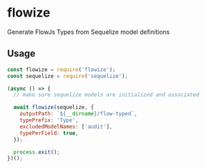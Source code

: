 # flowize

Generate FlowJs Types from Sequelize model definitions

## Usage

```js
const flowize = require('flowize');
const sequelize = require('sequelize');

(async () => {
  // make sure sequelize models are initialized and associated

  await flowize(sequelize, {
    outputPath: `${__dirname}/flow-typed`,
    typePrefix: 'Type',
    excludedModelNames: ['audit'],
    typePerField: true,
  });

  process.exit();
})();

```